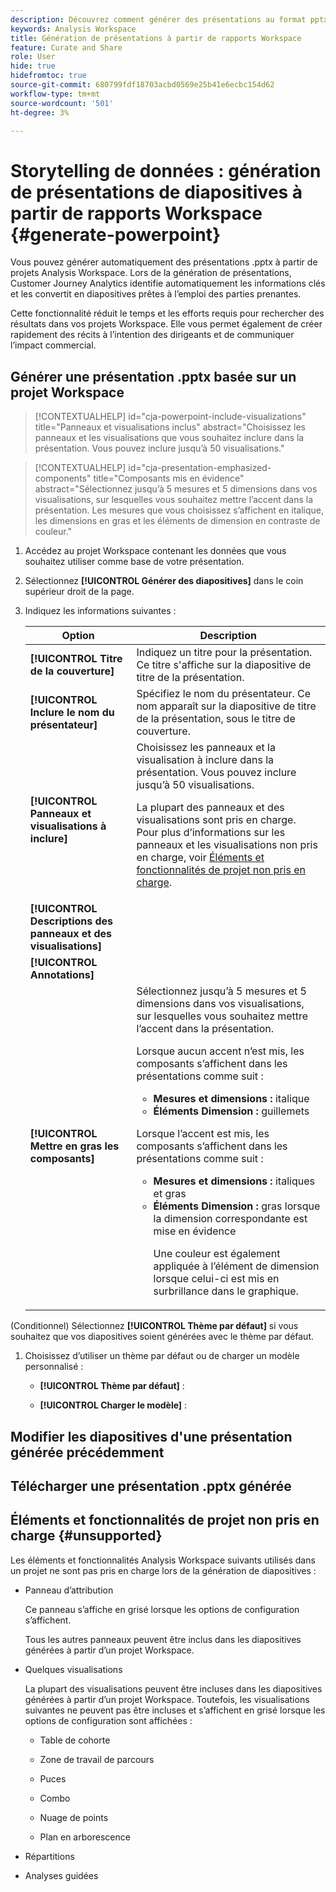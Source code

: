 ```yaml
---
description: Découvrez comment générer des présentations au format pptx à partir de rapports Workspace.
keywords: Analysis Workspace
title: Génération de présentations à partir de rapports Workspace
feature: Curate and Share
role: User
hide: true
hidefromtoc: true
source-git-commit: 680799fdf18703acbd0569e25b41e6ecbc154d62
workflow-type: tm+mt
source-wordcount: '501'
ht-degree: 3%

---
```


# Storytelling de données : génération de présentations de diapositives à partir de rapports Workspace {#generate-powerpoint}

Vous pouvez générer automatiquement des présentations .pptx à partir de projets Analysis Workspace. Lors de la génération de présentations, Customer Journey Analytics identifie automatiquement les informations clés et les convertit en diapositives prêtes à l’emploi des parties prenantes.

Cette fonctionnalité réduit le temps et les efforts requis pour rechercher des résultats dans vos projets Workspace. Elle vous permet également de créer rapidement des récits à l’intention des dirigeants et de communiquer l’impact commercial.

## Générer une présentation .pptx basée sur un projet Workspace

<!-- markdownlint-disable MD034 -->

>[!CONTEXTUALHELP]
>id="cja-powerpoint-include-visualizations"
>title="Panneaux et visualisations inclus"
>abstract="Choisissez les panneaux et les visualisations que vous souhaitez inclure dans la présentation. Vous pouvez inclure jusqu’à 50 visualisations."

<!-- markdownlint-enable MD034 -->

<!-- markdownlint-disable MD034 -->

>[!CONTEXTUALHELP]
>id="cja-presentation-emphasized-components"
>title="Composants mis en évidence"
>abstract="Sélectionnez jusqu’à 5 mesures et 5 dimensions dans vos visualisations, sur lesquelles vous souhaitez mettre l’accent dans la présentation. Les mesures que vous choisissez s’affichent en italique, les dimensions en gras et les éléments de dimension en contraste de couleur."

<!-- markdownlint-enable MD034 -->

1. Accédez au projet Workspace contenant les données que vous souhaitez utiliser comme base de votre présentation.

1. Sélectionnez **[!UICONTROL Générer des diapositives]** dans le coin supérieur droit de la page.

1. Indiquez les informations suivantes :

   | Option | Description |
   |---------|----------|
   | **[!UICONTROL Titre de la couverture]** | Indiquez un titre pour la présentation. Ce titre s&#39;affiche sur la diapositive de titre de la présentation. |
   | **[!UICONTROL Inclure le nom du présentateur]** | Spécifiez le nom du présentateur. Ce nom apparaît sur la diapositive de titre de la présentation, sous le titre de couverture. |
   | **[!UICONTROL Panneaux et visualisations à inclure]** | Choisissez les panneaux et la visualisation à inclure dans la présentation. Vous pouvez inclure jusqu’à 50 visualisations.<p>La plupart des panneaux et des visualisations sont pris en charge. Pour plus d’informations sur les panneaux et les visualisations non pris en charge, voir [Éléments et fonctionnalités de projet non pris en charge](#unsupported-project-elements-and-features).</p> |
   | **[!UICONTROL Descriptions des panneaux et des visualisations]** | |
   | **[!UICONTROL Annotations]** | |
   | **[!UICONTROL Mettre en gras les composants]** | Sélectionnez jusqu’à 5 mesures et 5 dimensions dans vos visualisations, sur lesquelles vous souhaitez mettre l’accent dans la présentation.<p>Lorsque aucun accent n’est mis, les composants s’affichent dans les présentations comme suit :<ul><li>**Mesures et dimensions :** italique</li><li>**Éléments Dimension :** guillemets</li></ul></p><p>Lorsque l’accent est mis, les composants s’affichent dans les présentations comme suit :</p><ul><li>**Mesures et dimensions :** italiques et gras</li><li>**Éléments Dimension :** gras lorsque la dimension correspondante est mise en évidence<p>Une couleur est également appliquée à l’élément de dimension lorsque celui-ci est mis en surbrillance dans le graphique.</p></li></ul> |

(Conditionnel) Sélectionnez **[!UICONTROL Thème par défaut]** si vous souhaitez que vos diapositives soient générées avec le thème par défaut.

1. Choisissez d’utiliser un thème par défaut ou de charger un modèle personnalisé :

   * **[!UICONTROL Thème par défaut]** :

   * **[!UICONTROL Charger le modèle]** :





## Modifier les diapositives d&#39;une présentation générée précédemment


## Télécharger une présentation .pptx générée

## Éléments et fonctionnalités de projet non pris en charge {#unsupported}

Les éléments et fonctionnalités Analysis Workspace suivants utilisés dans un projet ne sont pas pris en charge lors de la génération de diapositives :

* Panneau d’attribution

  Ce panneau s’affiche en grisé lorsque les options de configuration s’affichent.

  Tous les autres panneaux peuvent être inclus dans les diapositives générées à partir d’un projet Workspace.

* Quelques visualisations

  La plupart des visualisations peuvent être incluses dans les diapositives générées à partir d’un projet Workspace. Toutefois, les visualisations suivantes ne peuvent pas être incluses et s’affichent en grisé lorsque les options de configuration sont affichées :

   * Table de cohorte

   * Zone de travail de parcours

   * Puces

   * Combo

   * Nuage de points

   * Plan en arborescence

* Répartitions

* Analyses guidées


